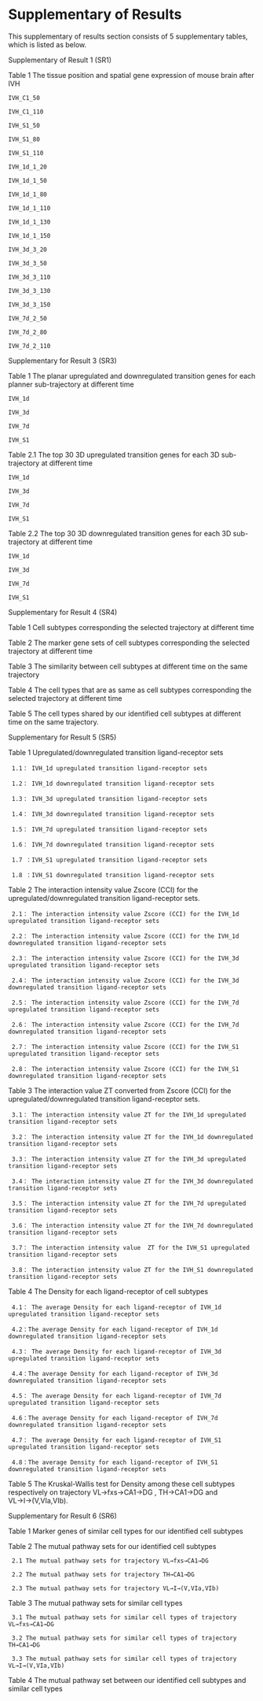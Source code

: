 # Supplementary of Results
This supplementary of results section consists of 5 supplementary tables, which is listed as below.

Supplementary of Result 1 (SR1)

Table 1 The tissue position and spatial gene expression of mouse brain after IVH
        
	IVH_C1_50

    IVH_C1_110
	
	IVH_S1_50
	
	IVH_S1_80
	
	IVH_S1_110
	
	IVH_1d_1_20
	
	IVH_1d_1_50
	
	IVH_1d_1_80
	
	IVH_1d_1_110
	
	IVH_1d_1_130
	
	IVH_1d_1_150
	
	IVH_3d_3_20
	
	IVH_3d_3_50
	
	IVH_3d_3_110
	
	IVH_3d_3_130
	
	IVH_3d_3_150
	
	IVH_7d_2_50
	
	IVH_7d_2_80
	
	IVH_7d_2_110


Supplementary for Result 3 (SR3)

Table 1 The planar upregulated and downregulated transition genes for each planner sub-trajectory at different time
	
	IVH_1d
	
	IVH_3d
	
	IVH_7d
	
	IVH_S1
Table 2.1 The top 30 3D upregulated transition genes for each 3D sub-trajectory at different time
	
	IVH_1d
	
	IVH_3d
	
	IVH_7d
	
	IVH_S1

Table 2.2 The top 30 3D downregulated transition genes for each 3D sub-trajectory at different time
	
	IVH_1d
	
	IVH_3d
	
	IVH_7d
	
	IVH_S1

	

Supplementary for Result 4 (SR4)

Table 1 Cell subtypes corresponding the selected trajectory at different time

Table 2 The marker gene sets of cell subtypes corresponding the selected trajectory at different time

Table 3 The similarity between cell subtypes at different time on the same trajectory

Table 4 The cell types that are as same as cell subtypes corresponding the selected trajectory at different time

Table 5 The cell types shared by our identified cell subtypes at different time on the same trajectory.

Supplementary for Result 5 (SR5)

Table 1 Upregulated/downregulated transition ligand-receptor sets

     1.1： IVH_1d upregulated transition ligand-receptor sets

     1.2： IVH_1d downregulated transition ligand-receptor sets

     1.3： IVH_3d upregulated transition ligand-receptor sets

     1.4： IVH_3d downregulated transition ligand-receptor sets

     1.5： IVH_7d upregulated transition ligand-receptor sets

     1.6： IVH_7d downregulated transition ligand-receptor sets

     1.7 ：IVH_S1 upregulated transition ligand-receptor sets

     1.8 ：IVH_S1 downregulated transition ligand-receptor sets

Table 2 The interaction intensity value Zscore (CCI) for the upregulated/downregulated transition ligand-receptor sets.

     2.1： The interaction intensity value Zscore (CCI) for the IVH_1d upregulated transition ligand-receptor sets

     2.2： The interaction intensity value Zscore (CCI) for the IVH_1d downregulated transition ligand-receptor sets

     2.3： The interaction intensity value Zscore (CCI) for the IVH_3d upregulated transition ligand-receptor sets

     2.4： The interaction intensity value Zscore (CCI) for the IVH_3d downregulated transition ligand-receptor sets

     2.5： The interaction intensity value Zscore (CCI) for the IVH_7d upregulated transition ligand-receptor sets 

     2.6： The interaction intensity value Zscore (CCI) for the IVH_7d downregulated transition ligand-receptor sets

     2.7： The interaction intensity value Zscore (CCI) for the IVH_S1 upregulated transition ligand-receptor sets

     2.8： The interaction intensity value Zscore (CCI) for the IVH_S1 downregulated transition ligand-receptor sets 

Table 3 The interaction value ZT converted from Zscore (CCI) for the upregulated/downregulated transition ligand-receptor sets. 

     3.1： The interaction intensity value ZT for the IVH_1d upregulated transition ligand-receptor sets

     3.2： The interaction intensity value ZT for the IVH_1d downregulated transition ligand-receptor sets

     3.3： The interaction intensity value ZT for the IVH_3d upregulated transition ligand-receptor sets

     3.4： The interaction intensity value ZT for the IVH_3d downregulated transition ligand-receptor sets

     3.5： The interaction intensity value ZT for the IVH_7d upregulated transition ligand-receptor sets

     3.6： The interaction intensity value ZT for the IVH_7d downregulated transition ligand-receptor sets

     3.7： The interaction intensity value  ZT for the IVH_S1 upregulated transition ligand-receptor sets

     3.8： The interaction intensity value ZT for the IVH_S1 downregulated transition ligand-receptor sets  

Table 4 The Density for each ligand-receptor of cell subtypes

     4.1： The average Density for each ligand-receptor of IVH_1d upregulated transition ligand-receptor sets

     4.2：The average Density for each ligand-receptor of IVH_1d downregulated transition ligand-receptor sets

     4.3： The average Density for each ligand-receptor of IVH_3d upregulated transition ligand-receptor sets

     4.4：The average Density for each ligand-receptor of IVH_3d downregulated transition ligand-receptor sets

     4.5： The average Density for each ligand-receptor of IVH_7d upregulated transition ligand-receptor sets

     4.6：The average Density for each ligand-receptor of IVH_7d downregulated transition ligand-receptor sets
        
     4.7： The average Density for each ligand-receptor of IVH_S1 upregulated transition ligand-receptor sets

     4.8：The average Density for each ligand-receptor of IVH_S1 downregulated transition ligand-receptor sets  

Table 5 The Kruskal-Wallis test for Density among these cell subtypes respectively on trajectory VL→fxs→CA1→DG , TH→CA1→DG and VL→I→(V,VIa,VIb). 

Supplementary for Result 6 (SR6)

Table 1 Marker genes of similar cell types for our identified cell subtypes

Table 2 The mutual pathway sets for our identified cell subtypes

     2.1 The mutual pathway sets for trajectory VL→fxs→CA1→DG

     2.2 The mutual pathway sets for trajectory TH→CA1→DG

     2.3 The mutual pathway sets for trajectory VL→I→(V,VIa,VIb)

Table 3 The mutual pathway sets for similar cell types

     3.1 The mutual pathway sets for similar cell types of trajectory VL→fxs→CA1→DG

     3.2 The mutual pathway sets for similar cell types of trajectory TH→CA1→DG

     3.3 The mutual pathway sets for similar cell types of trajectory VL→I→(V,VIa,VIb)

Table 4 The mutual pathway set between our identified cell subtypes and similar cell types 

